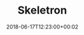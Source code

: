 ---
path: "/skeletron"
date: "2018-06-17T12:23:00+00:02"
title: "Skeletron"
tags: ["Machine Learning", "Tools"]
thumbnail: "https://i.imgur.com/NgmLuAP.gif"
cover: "skeletron.jpg"
embed: '<iframe width="100%" height="500" src="https://www.youtube.com/embed/l_owi316cE8?rel=0&amp;controls=0&amp;showinfo=0" frameborder="0" allow="autoplay; encrypted-media" allowfullscreen></iframe>'
about: "Skeletron is a system that predicts joints and human skeleton position from real-time video taken by any RGB camera, such as a webcam. The system sends the data about the position of the human body to Unity, a 3D game development engine, to allow engineers, artists, and creative technologists to use it to develop digital experiences.

Skeletron was developed thanks and as a part of NYU ITP Xstory grant (Experiments in Storytelling)."
links: [['Presskit', 'https://drive.google.com/drive/folders/18uzf-grMetd9bZPNMHDNs7IZWZHNFmKY']]
components: [['code', 'C#, HLSL Python'], ['software', 'Unity3D'], ['3d', 'Tensorflow']]
credits: 'Developed with <a target="_blank" href="https://drorayalon.com">Dror Ayalon</a>. <br />Attribution:
VNect ML Model
VNect TensorFlow Port'
press: [['The Next Web', 'https://thenextweb.com/artificial-intelligence/2018/01/30/programmers-use-tensorflow-ai-to-turn-any-webcam-into-microsoft-kinect/'], ['Tech Radar', 'https://www.techradar.com/news/ai-developers-can-turn-any-webcam-into-a-kinect'], ['GeekTime', 'https://www.geektime.co.il/developers-create-kinect-with-tensorflow-and-webcam/'], ['Android Headlines', 'https://www.androidheadlines.com/2018/01/tensorflow-unity-turn-webcams-into-ai-powered-ar-systems.html'], ['FossBytes', 'https://fossbytes.com/programmers-transform-a-10-webcam-into-microsoft-kinect/']]
excerpt: "Predict joints and human skeleton position from real-time video."
---